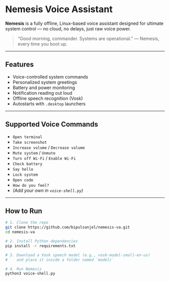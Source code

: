 # Nemesis Voice Assistant

**Nemesis** is a fully offline, Linux-based voice assistant designed for ultimate system control — no cloud, no delays, just raw voice power.

> “Good morning, commander. Systems are operational.” 
> — Nemesis, every time you boot up.

---

## Features

- Voice-controlled system commands
- Personalized system greetings
- Battery and power monitoring
- Notification reading out loud
- Offline speech recognition (Vosk)
- Autostarts with `.desktop` launchers

---

## Supported Voice Commands

- `Open terminal`
- `Take screenshot`
- `Increase volume` / `Decrease volume`
- `Mute system` / `Unmute`
- `Turn off Wi-Fi` / `Enable Wi-Fi`
- `Check battery`
- `Say hello`
- `Lock system`
- `Open code`
- `How do you feel?`
- *(Add your own in `voice-shell.py`)*

---

## How to Run

```bash
# 1. Clone the repo
git clone https://github.com/bipulsanjel/nemesis-va.git
cd nemesis-va

# 2. Install Python dependencies
pip install -r requirements.txt

# 3. Download a Vosk speech model (e.g., vosk-model-small-en-us)
#    and place it inside a folder named `model/`

# 4. Run Nemesis
python3 voice-shell.py
